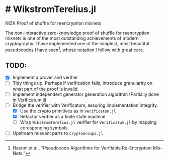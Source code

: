 # # WikstromTerelius.jl
NIZK Proof of shuffle for reencryption mixnets

The non-interactive zero-knowledge proof of shuffle for reencryption mixnets is one of the most outstanding achievements of modern cryptography. I have implemented one of the simplest, most beautiful pseudocodes I have seen[^1], whose notation I follow with great care. 

## TODO:

  *  [x] Implement a prover and verifier
  *  [ ] Tidy things up. Perhaps if verification fails, introduce granularity on what part of the proof is invalid.
  *  [ ] Implement independent generator generation algorithm (Partially done in Verificatum.jl)
  *  [ ] Bridge the verifier with Verificatum, assuring implementation integrity.
     *  [x] Use the crypto primitives as in `Verificatum.jl`
     *  [x] Refactor verifier as a finite state machine
     *  [ ] Wrap `WikstromTerelius.jl` verifier for `Verificatum.jl` by mapping coresponding symbols. 
  *  [ ] Upstream relevant parts to `CryptoGroups.jl`

[^1]: Haenni et al., “Pseudocode Algorithms for Verifiable Re-Encryption Mix-Nets.”
